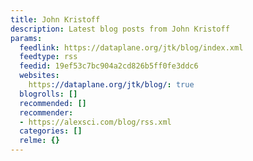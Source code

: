 ```yaml
---
title: John Kristoff
description: Latest blog posts from John Kristoff
params:
  feedlink: https://dataplane.org/jtk/blog/index.xml
  feedtype: rss
  feedid: 19ef53c7bc904a2cd826b5ff0fe3ddc6
  websites:
    https://dataplane.org/jtk/blog/: true
  blogrolls: []
  recommended: []
  recommender:
  - https://alexsci.com/blog/rss.xml
  categories: []
  relme: {}
---
```

